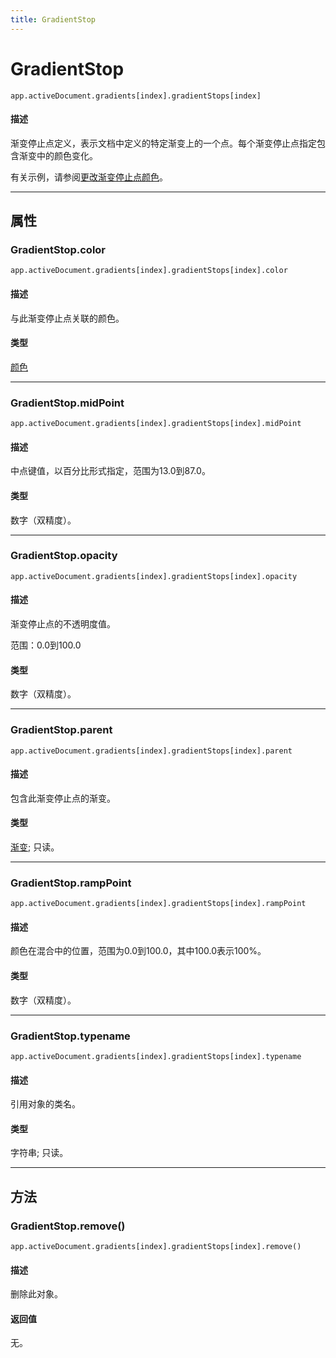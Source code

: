 ```yaml
---
title: GradientStop
---
```

# GradientStop

`app.activeDocument.gradients[index].gradientStops[index]`

#### 描述

渐变停止点定义，表示文档中定义的特定渐变上的一个点。每个渐变停止点指定包含渐变中的颜色变化。

有关示例，请参阅[更改渐变停止点颜色](../GradientColor#changing-a-gradient-stop-color)。

---

## 属性

### GradientStop.color

`app.activeDocument.gradients[index].gradientStops[index].color`

#### 描述

与此渐变停止点关联的颜色。

#### 类型

[颜色](.././Color)

---

### GradientStop.midPoint

`app.activeDocument.gradients[index].gradientStops[index].midPoint`

#### 描述

中点键值，以百分比形式指定，范围为13.0到87.0。

#### 类型

数字（双精度）。

---

### GradientStop.opacity

`app.activeDocument.gradients[index].gradientStops[index].opacity`

#### 描述

渐变停止点的不透明度值。

范围：0.0到100.0

#### 类型

数字（双精度）。

---

### GradientStop.parent

`app.activeDocument.gradients[index].gradientStops[index].parent`

#### 描述

包含此渐变停止点的渐变。

#### 类型

[渐变](.././Gradient); 只读。

---

### GradientStop.rampPoint

`app.activeDocument.gradients[index].gradientStops[index].rampPoint`

#### 描述

颜色在混合中的位置，范围为0.0到100.0，其中100.0表示100%。

#### 类型

数字（双精度）。

---

### GradientStop.typename

`app.activeDocument.gradients[index].gradientStops[index].typename`

#### 描述

引用对象的类名。

#### 类型

字符串; 只读。

---

## 方法

### GradientStop.remove()

`app.activeDocument.gradients[index].gradientStops[index].remove()`

#### 描述

删除此对象。

#### 返回值

无。